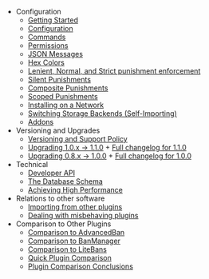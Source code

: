 * Configuration
  * [Getting Started](Getting-Started.md)
  * [Configuration](Configuration.md)
  * [Commands](Commands.md)
  * [Permissions](Permissions.md)
  * [JSON Messages](JSON-Messages.md)
  * [Hex Colors](Color-Codes.md)
  * [Lenient, Normal, and Strict punishment enforcement](Punishment-Enforcement_-Lenient,-Normal,-and-Strict-settings.md)
  * [Silent Punishments](Silent-Punishments.md)
  * [Composite Punishments](Guide-to-Composite-Punishments.md)
  * [Scoped Punishments](Scoped-Punishments.md)
  * [Installing on a Network](Network-Installation.md)
  * [Switching Storage Backends (Self-Importing)](Self-Importing-and-Standalone-Instance.md)
  * [Addons](Addons.md)
* Versioning and Upgrades
  * [Versioning and Support Policy](Versioning-and-Support-Policies)
  * [Upgrading 1.0.x -> 1.1.0](Upgrading-to-LibertyBans-1.1.0-from-1.0.x.md) + [Full changelog for 1.1.0](Changes-in-LibertyBans-1.1.0.md)
  * [Upgrading 0.8.x -> 1.0.0](Upgrading-to-LibertyBans-1.0.0-from-0.8.x) + [Full changelog for 1.0.0](Changes-in-LibertyBans-1.0.0)
* Technical
  * [Developer API](Developer-API)
  * [The Database Schema](The-Database-Schema)
  * [Achieving High Performance](Database-Performance)
* Relations to other software
  * [Importing from other plugins](Importing-from-Other-Plugins)
  * [Dealing with misbehaving plugins](Misbehaving-Plugins)
* Comparison to Other Plugins
  * [Comparison to AdvancedBan](Comparison-to-AdvancedBan)
  * [Comparison to BanManager](Comparison-to-BanManager)
  * [Comparison to LiteBans](Comparison-to-LiteBans)
  * [Quick Plugin Comparison](Quick-Plugin-Comparison)
  * [Plugin Comparison Conclusions](Plugin-Comparison-Conclusions)
